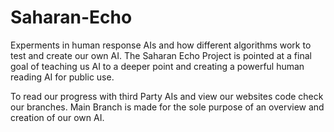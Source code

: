 # Saharan-Echo
Experments in human response AIs and how different algorithms work to test and create our own AI. The Saharan Echo Project is pointed at a final goal of teaching us AI to a deeper point and creating a powerful human reading AI for public use.

To read our progress with third Party AIs and view our websites code check our branches. Main Branch is made for the sole purpose of an overview and creation of our own AI.
